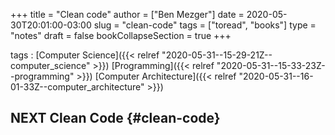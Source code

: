 +++
title = "Clean code"
author = ["Ben Mezger"]
date = 2020-05-30T20:01:00-03:00
slug = "clean-code"
tags = ["toread", "books"]
type = "notes"
draft = false
bookCollapseSection = true
+++

tags
: [Computer Science]({{< relref "2020-05-31--15-29-21Z--computer_science" >}}) [Programming]({{< relref "2020-05-31--15-33-23Z--programming" >}}) [Computer Architecture]({{< relref "2020-05-31--16-01-33Z--computer_architecture" >}})

## <span class="org-todo todo NEXT">NEXT</span> Clean Code {#clean-code}
